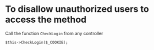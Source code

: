 # To disallow unauthorized users to access the method

Call the function `CheckLogin` from any controller

```
$this->CheckLogin($_COOKIE);
```